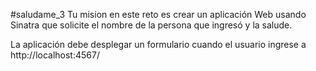 #saludame_3
Tu mision en este reto es crear un aplicación Web usando Sinatra que solicite el nombre de la persona que ingresó y la salude.

La aplicación debe desplegar un formulario cuando el usuario ingrese a http://localhost:4567/